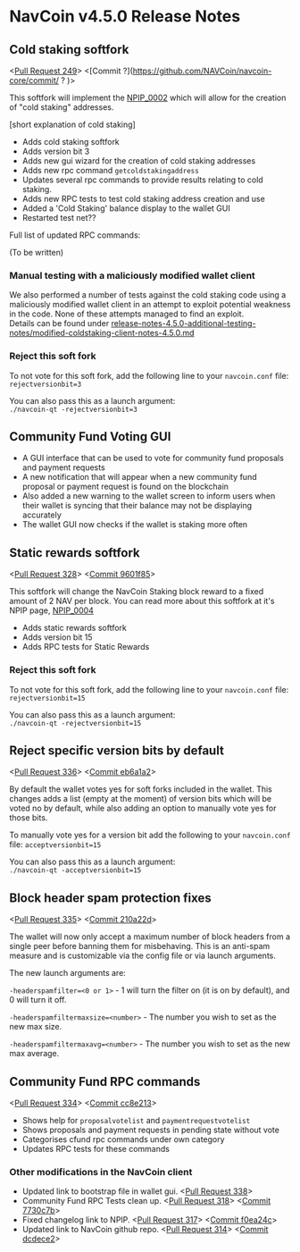 # NavCoin v4.5.0 Release Notes

## Cold staking softfork

<[Pull Request 249](https://github.com/NAVCoin/navcoin-core/pull/249)>
<[Commit ?](https://github.com/NAVCoin/navcoin-core/commit/ ? )>

This softfork will implement the [NPIP_0002](https://github.com/NAVCoin/npips/blob/master/npip-0002.mediawiki) which will allow for the creation of "cold staking" addresses.

[short explanation of cold staking]

- Adds cold staking softfork
- Adds version bit 3
- Adds new gui wizard for the creation of cold staking addresses
- Adds new rpc command `getcoldstakingaddress`
- Updates several rpc commands to provide results relating to cold staking.
- Adds new RPC tests to test cold staking address creation and use
- Added a 'Cold Staking' balance display to the wallet GUI
- Restarted test net??
  
Full list of updated RPC commands:

(To be written)

### Manual testing with a maliciously modified wallet client

We also performed a number of tests against the cold staking code using a maliciously modified wallet client in an attempt to exploit potential weakness in the code. None of these attempts managed to find an exploit.  
Details can be found under [release-notes-4.5.0-additional-testing-notes/modified-coldstaking-client-notes-4.5.0.md](release-notes-4.5.0-additional-testing-notes/modified-coldstaking-client-notes-4.5.0.md)

### Reject this soft fork

To not vote for this soft fork, add the following line to your `navcoin.conf` file:
`rejectversionbit=3`

You can also pass this as a launch argument:  
`./navcoin-qt -rejectversionbit=3`

## Community Fund Voting GUI


- A GUI interface that can be used to vote for community fund proposals and payment requests
- A new notification that will appear when a new community fund proposal or payment request is found on the blockchain
- Also added a new warning to the wallet screen to inform users when their wallet is syncing that their balance may not be displaying accurately
- The wallet GUI now checks if the wallet is staking more often

## Static rewards softfork

<[Pull Request 328](https://github.com/NAVCoin/navcoin-core/pull/328)>
<[Commit 9601f85](https://github.com/NAVCoin/navcoin-core/commit/9601f8501526cba19ded59ae685e393345ef430c)>

This softfork will change the NavCoin Staking block reward to a fixed amount of 2 NAV per block. You can read more about this softfork at it's NPIP page, [NPIP_0004](https://github.com/NAVCoin/npips/blob/master/npip-0004.mediawiki)

- Adds static rewards softfork
- Adds version bit 15
- Adds RPC tests for Static Rewards

### Reject this soft fork

To not vote for this soft fork, add the following line to your `navcoin.conf` file:
`rejectversionbit=15`

You can also pass this as a launch argument:  
`./navcoin-qt -rejectversionbit=15`

## Reject specific version bits by default

<[Pull Request 336](https://github.com/NAVCoin/navcoin-core/pull/336)>
<[Commit eb6a1a2](https://github.com/NAVCoin/navcoin-core/commit/eb6a1a27903a477306a7ef73d3d85bd52ff1f3c4)>

By default the wallet votes yes for soft forks included in the wallet. This changes adds a list (empty at the moment) of version bits which will be voted no by default, while also adding an option to manually vote yes for those bits.

To manually vote yes for a version bit add the following to  your `navcoin.conf` file:
`acceptversionbit=15`

You can also pass this as a launch argument:  
`./navcoin-qt -acceptversionbit=15`

## Block header spam protection fixes

<[Pull Request 335](https://github.com/NAVCoin/navcoin-core/pull/335)>
<[Commit 210a22d](https://github.com/NAVCoin/navcoin-core/commit/210a22daaffbd36d90a5ee0121c0c4ce3de0ed75)>

The wallet will now only accept a maximum number of block headers from a single peer before banning them for misbehaving. This is an anti-spam measure and is customizable via the config file or via launch arguments.

The new launch arguments are:  

`-headerspamfilter=<0 or 1>` -  1 will turn the filter on (it is on by default), and 0 will turn it off.

`-headerspamfiltermaxsize=<number>` - The number you wish to set as the new max size.

`-headerspamfiltermaxavg=<number>` - The number you wish to set as the new max average.

## Community Fund RPC commands

<[Pull Request 334](https://github.com/NAVCoin/navcoin-core/pull/334)>
<[Commit cc8e213](https://github.com/NAVCoin/navcoin-core/commit/cc8e21306cb804671676c6e10c0c2751061e7cc8)>

- Shows help for `proposalvotelist` and `paymentrequestvotelist`
- Shows proposals and payment requests in pending state without vote
- Categorises cfund rpc commands under own category
- Updates RPC tests for these commands

### Other modifications in the NavCoin client

- Updated link to bootstrap file in wallet gui. <[Pull Request 338](https://github.com/NAVCoin/navcoin-core/pull/338)> 
- Community Fund RPC Tests clean up. <[Pull Request 318](https://github.com/NAVCoin/navcoin-core/pull/318)> <[Commit 7730c7b](https://github.com/NAVCoin/navcoin-core/commit/7730c7bc84256ddb995408c1bc775015f0219d2d)>
- Fixed changelog link to NPIP. <[Pull Request 317](https://github.com/NAVCoin/navcoin-core/pull/317)> <[Commit f0ea24c](https://github.com/NAVCoin/navcoin-core/commit/f0ea24c2228107f765735ec2136f9f20e6eda456)>
- Updated link to NavCoin github repo. <[Pull Request 314](https://github.com/NAVCoin/navcoin-core/pull/314)> <[Commit dcdece2](https://github.com/NAVCoin/navcoin-core/commit/dcdece2be47b4ab55b6231024aef2bc20e7d3b0c)>
